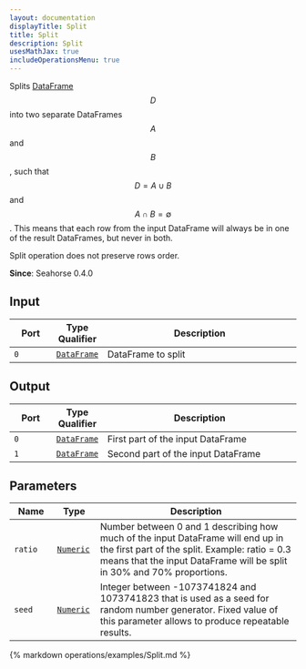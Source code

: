 ```yaml
---
layout: documentation
displayTitle: Split
title: Split
description: Split
usesMathJax: true
includeOperationsMenu: true
---
```


Splits [DataFrame](../classes/dataframe.html) $$ D $$ into two
separate DataFrames $$ A $$ and $$ B $$, such that $$ D=A \cup B $$ and $$ A \cap B = \emptyset $$.
This means that each row from the input DataFrame will always be in one of the result DataFrames,
but never in both.

Split operation does not preserve rows order.

**Since**: Seahorse 0.4.0

## Input

<table>
<thead>
<tr>
<th style="width:15%">Port</th>
<th style="width:15%">Type Qualifier</th>
<th style="width:70%">Description</th>
</tr>
</thead>
<tbody>
<tr>
<td><code>0</code></td>
<td><code><a href="../classes/dataframe.html">DataFrame</a></code></td>
<td>DataFrame to split</td>
</tr>
</tbody>
</table>

## Output

<table>
<thead>
<tr>
<th style="width:15%">Port</th>
<th style="width:15%">Type Qualifier</th>
<th style="width:70%">Description</th>
</tr>
</thead>
<tbody>
<tr>
<td><code>0</code></td>
<td><code><a href="../classes/dataframe.html">DataFrame</a></code></td>
<td>First part of the input DataFrame</td>
</tr>
<tr>
<td><code>1</code></td>
<td><code><a href="../classes/dataframe.html">DataFrame</a></code></td>
<td>Second part of the input DataFrame</td>
</tr>
</tbody>
</table>

## Parameters

<table class="table">
<thead>
<tr>
<th style="width:15%">Name</th>
<th style="width:15%">Type</th>
<th style="width:70%">Description</th>
</tr>
</thead>
<tbody>
<tr>
<td><code id="ratio">ratio</code></td>
<td><code><a href="../parameters.html#numeric">Numeric</a></code></td>
<td>
  Number between 0 and 1 describing how much of the input DataFrame will end up in the first part
  of the split. Example: ratio = 0.3 means that the input DataFrame will be split in 30% and 70%
  proportions.
</td>
</tr>
<tr>
<td><code id="seed">seed</code></td>
<td><code><a href="../parameters.html#numeric">Numeric</a></code></td>
<td>
  Integer between -1073741824 and 1073741823 that is used as a seed for random number generator.
  Fixed value of this parameter allows to produce repeatable results.
</td>
</tr>
</tbody>
</table>

{% markdown operations/examples/Split.md %}
